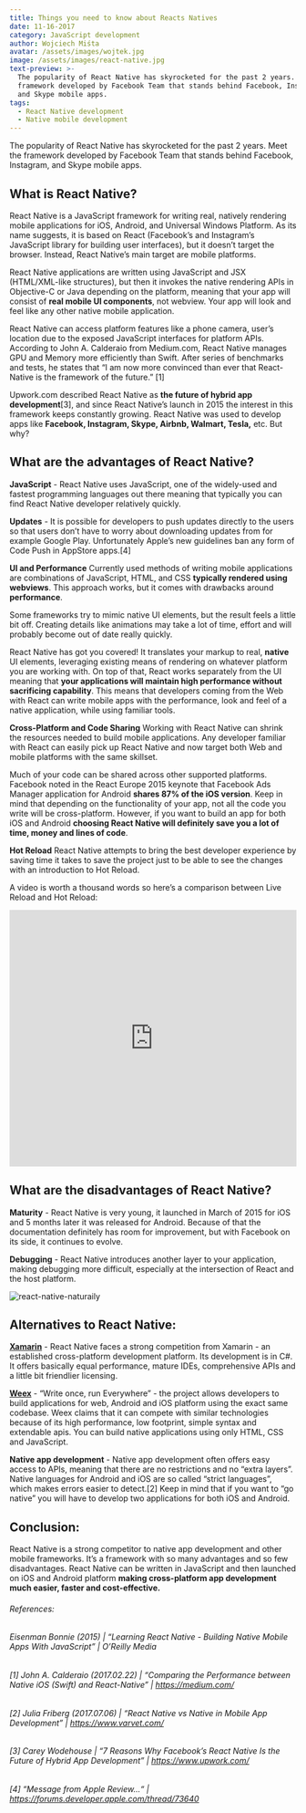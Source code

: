 ```yaml
---
title: Things you need to know about Reacts Natives
date: 11-16-2017
category: JavaScript development
author: Wojciech Miśta
avatar: /assets/images/wojtek.jpg
image: /assets/images/react-native.jpg
text-preview: >-
  The popularity of React Native has skyrocketed for the past 2 years. Meet the
  framework developed by Facebook Team that stands behind Facebook, Instagram,
  and Skype mobile apps.
tags:
  - React Native development
  - Native mobile development
---
```



The popularity of React Native has skyrocketed for the past 2 years. Meet the framework developed by Facebook Team that stands behind Facebook, Instagram, and Skype mobile apps.


## What is React Native?

React Native is a JavaScript framework for writing real, natively rendering mobile applications for iOS, Android, and Universal Windows Platform. As its name suggests, it is based on React (Facebook’s and Instagram’s JavaScript library for building user interfaces), but it doesn’t target the browser. Instead, React Native’s main target are mobile platforms.

React Native applications are written using JavaScript and JSX (HTML/XML-like structures), but then it invokes the native rendering APIs in Objective-C or Java depending on the platform, meaning that your app will consist of **real mobile UI components**, not webview. Your app will look and feel like any other native mobile application.

React Native can access platform features like a phone camera, user’s location due to the exposed JavaScript interfaces for platform APIs. According to John A. Calderaio from Medium.com, React Native manages GPU and Memory more efficiently than Swift. After series of benchmarks and tests, he states that “I am now more convinced than ever that React-Native is the framework of the future.” [1]

Upwork.com described React Native as **the future of hybrid app development**[3], and since React Native’s launch in 2015 the interest in this framework keeps constantly growing. React Native was used to develop apps like **Facebook, Instagram, Skype, Airbnb, Walmart, Tesla,** etc. But why?

## What are the advantages of React Native?

**JavaScript** - React Native uses JavaScript, one of the widely-used and fastest programming languages out there meaning that typically you can find React Native developer relatively quickly.

**Updates** - It is possible for developers to push updates directly to the users so that users don’t have to worry about downloading updates from for example Google Play. Unfortunately Apple’s new guidelines ban any form of Code Push in AppStore apps.[4]

**UI and Performance**
Currently used methods of writing mobile applications are combinations of JavaScript, HTML, and CSS **typically rendered using webviews**. This approach works, but it comes with drawbacks around **performance**.

Some frameworks try to mimic native UI elements, but the result feels a little bit off. Creating details like animations may take a lot of time, effort and will probably become out of date really quickly.

React Native has got you covered! It translates your markup to real, **native** UI elements, leveraging existing means of rendering on whatever platform you are working with. On top of that, React works separately from the UI meaning that **your applications will maintain high performance without sacrificing capability**. This means that developers coming from the Web with React can write mobile apps with the performance, look and feel of a native application, while using familiar tools.

**Cross-Platform and Code Sharing**
Working with React Native can shrink the resources needed to build mobile applications. Any developer familiar with React can easily pick up React Native and now target both Web and mobile platforms with the same skillset.

Much of your code can be shared across other supported platforms. Facebook noted in the React Europe 2015 keynote that Facebook Ads Manager application for Android **shares 87% of the iOS version**. Keep in mind that depending on the functionality of your app, not all the code you write will be cross-platform. However, if you want to build an app for both iOS and Android **choosing React Native will definitely save you a lot of time, money and lines of code**.

**Hot Reload**
React Native attempts to bring the best developer experience by saving time it takes to save the project just to be able to see the changes with an introduction to Hot Reload.

A video is worth a thousand words so here’s a comparison between Live Reload and Hot Reload:

<iframe width="100%" height="450" src="https://www.youtube.com/embed/2uQzVi-KFuc" frameborder="0" allowfullscreen></iframe>

## What are the disadvantages of React Native?

**Maturity** - React Native is very young, it launched in March of 2015 for iOS and 5 months later it was released for Android. Because of that the documentation definitely has room for improvement, but with Facebook on its side, it continues to evolve.

**Debugging** - React Native introduces another layer to your application, making debugging more difficult, especially at the intersection of React and the host platform.


![react-native-naturaily](/images/inside_post_img/react-native-naturaily.png "react-native-naturaily")


## Alternatives to React Native:

[**Xamarin**](https://www.xamarin.com/platform) - React Native faces a strong competition from Xamarin - an established cross-platform development platform. Its development is in C#. It offers basically equal performance, mature IDEs, comprehensive APIs and a little bit friendlier licensing.

[**Weex**](https://weex.apache.org/) - “Write once, run Everywhere” - the project allows developers to build applications for web, Android and iOS platform using the exact same codebase. Weex claims that it can compete with similar technologies because of its high performance, low footprint, simple syntax and extendable apis. You can build native applications using only HTML, CSS and JavaScript.

**Native app development** - Native app development often offers easy access to APIs, meaning that there are no restrictions and no “extra layers”. Native languages for Android and iOS are so called “strict languages”, which makes errors easier to detect.[2] Keep in mind that if you want to “go native” you will have to develop two applications for both iOS and Android.


## Conclusion:

React Native is a strong competitor to native app development and other mobile frameworks. It’s a framework with so many advantages and so few disadvantages. React Native can be written in JavaScript and then launched on iOS and Android platform **making cross-platform app development much easier, faster and cost-effective.**


###### References:

###### Eisenman Bonnie (2015) | “Learning React Native - Building Native Mobile Apps With JavaScript” | O’Reilly Media

###### [1] John A. Calderaio (2017.02.22) | “Comparing the Performance between Native iOS (Swift) and React-Native” | https://medium.com/

###### [2] Julia Friberg (2017.07.06) | “React Native vs Native in Mobile App Development” | https://www.varvet.com/

###### [3] Carey Wodehouse | “7 Reasons Why Facebook’s React Native Is the Future of Hybrid App Development” | https://www.upwork.com/

###### [4] “Message from Apple Review...“ | https://forums.developer.apple.com/thread/73640
